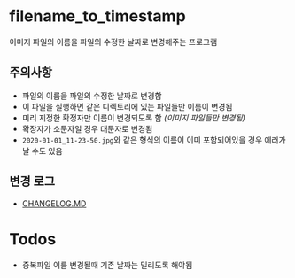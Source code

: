 # filename_to_timestamp

이미지 파일의 이름을 파일의 수정한 날짜로 변경해주는 프로그램


## 주의사항

- 파일의 이름을 파일의 수정한 날짜로 변경함
- 이 파일을 실행하면 같은 디렉토리에 있는 파일들만 이름이 변경됨
- 미리 지정한 확정자만 이름이 변경되도록 함 *(이미지 파일들만 변경됨)*
- 확장자가 소문자일 경우 대문자로 변경됨
- `2020-01-01_11-23-50.jpg`와 같은 형식의 이름이 이미 포함되어있을 경우 에러가 날 수도 있음

## 변경 로그

- [CHANGELOG.MD](https://github.com/syki66/filename_to_timestamp/blob/master/CHANGELOG.MD)

# Todos

- 중복파일 이름 변경될때 기존 날짜는 밀리도록 해야됨
